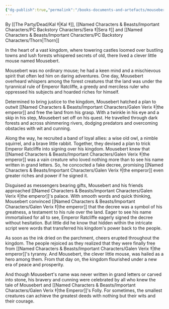 ```yaml
---
{"dg-publish":true,"permalink":"/books-documents-and-artefacts/mousebert-and-the-emperor-s-folly/","updated":"2025-08-11T11:53:31.254+01:00"}
---
```


By [[The Party/Dead/Kal ‡\|Kal ‡]], [[Named Characters & Beasts/Important Characters/PC Backstory Characters/Sera ‡\|Sera ‡]] and [[Named Characters & Beasts/Important Characters/PC Backstory Characters/Thorn\|Thorn]]

In the heart of a vast kingdom, where towering castles loomed over bustling towns and lush forests whispered secrets of old, there lived a clever little mouse named Mousebert. 

Mousebert was no ordinary mouse; he had a keen mind and a mischievous spirit that often led him on daring adventures. One day, Mousebert overheard whispers among the forest creatures that the land was under the tyrannical rule of Emperor Ratcliffe, a greedy and merciless ruler who oppressed his subjects and hoarded riches for himself.

Determined to bring justice to the kingdom, Mousebert hatched a plan to outwit [[Named Characters & Beasts/Important Characters/Galen Verix ‡\|the emperor]] and free the land from his grasp. With a twinkle in his eye and a skip in his step, Mousebert set off on his quest. He travelled through dark forests and across shimmering rivers, dodging predators and overcoming obstacles with wit and cunning. 

Along the way, he recruited a band of loyal allies: a wise old owl, a nimble squirrel, and a brave little rabbit. Together, they devised a plan to trick Emperor Ratcliffe into signing over his kingdom. Mousebert knew that [[Named Characters & Beasts/Important Characters/Galen Verix ‡\|the emperor]] was a vain creature who loved nothing more than to see his name written in grand letters. So, he concocted a fake decree, promising [[Named Characters & Beasts/Important Characters/Galen Verix ‡\|the emperor]] even greater riches and power if he signed it. 

Disguised as messengers bearing gifts, Mousebert and his friends approached [[Named Characters & Beasts/Important Characters/Galen Verix ‡\|the emperor]]'s palace. With smooth words and quick thinking, Mousebert convinced [[Named Characters & Beasts/Important Characters/Galen Verix ‡\|the emperor]] that the decree was a symbol of his greatness, a testament to his rule over the land. Eager to see his name immortalised for all to see, Emperor Ratcliffe eagerly signed the decree without hesitation. But little did he know that hidden within the intricate script were words that transferred his kingdom's power back to the people. 

As soon as the ink dried on the parchment, cheers erupted throughout the kingdom. The people rejoiced as they realized that they were finally free from [[Named Characters & Beasts/Important Characters/Galen Verix ‡\|the emperor]]'s tyranny. And Mousebert, the clever little mouse, was hailed as a hero among them. From that day on, the kingdom flourished under a new era of peace and prosperity. 

And though Mousebert's name was never written in grand letters or carved into stone, his bravery and cunning were celebrated by all who knew the tale of Mousebert and [[Named Characters & Beasts/Important Characters/Galen Verix ‡\|the Emperor]]'s Folly. For sometimes, the smallest creatures can achieve the greatest deeds with nothing but their wits and their courage.